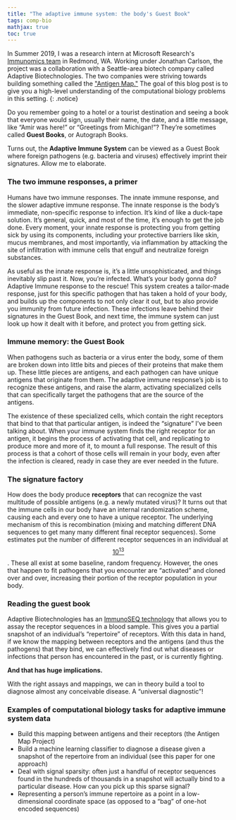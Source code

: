 ```yaml
---
title: "The adaptive immune system: the body's Guest Book"
tags: comp-bio
mathjax: true
toc: true
---
```


In Summer 2019, I was a research intern at Microsoft Research's [Immunomics team](https://www.microsoft.com/en-us/research/project/immunomics/) in Redmond, WA. Working under Jonathan Carlson, the project was a collaboration with a Seattle-area biotech company called Adaptive Biotechnologies. The two companies were striving towards building something called the ["Antigen Map."](https://www.adaptivebiotech.com/technology-partners/) The goal of this blog post is to give you a high-level understanding of the computational biology problems in this setting.
{: .notice}

Do you remember going to a hotel or a tourist destination and seeing a book that everyone would sign, usually their name, the date, and a little message, like “Amir was here!” or “Greetings from Michigan!”? They’re sometimes called **Guest Books**, or Autograph Books.

Turns out, the **Adaptive Immune System** can be viewed as a Guest Book where foreign pathogens (e.g. bacteria and viruses) effectively imprint their signatures. Allow me to elaborate.

### The two immune responses, a primer
Humans have two immune responses. The innate immune response, and the slower adaptive immune response. The innate response is the body’s immediate, non-specific response to infection. It’s kind of like a duck-tape solution. It’s general, quick, and most of the time, it’s enough to get the job done. Every moment, your innate response is protecting you from getting sick by using its components, including your protective barriers like skin, mucus membranes, and most importantly, via inflammation by attacking the site of infiltration with immune cells that engulf and neutralize foreign substances.

As useful as the innate response is, it’s a little unsophisticated, and things inevitably slip past it. Now, you’re infected. What’s your body gonna do? Adaptive Immune response to the rescue! This system creates a tailor-made response, just for this specific pathogen that has taken a hold of your body, and builds up the components to not only clear it out, but to also provide you immunity from future infection. These infections leave behind their signatures in the Guest Book, and next time, the immune system can just look up how it dealt with it before, and protect you from getting sick.

### Immune memory: the Guest Book
When pathogens such as bacteria or a virus enter the body, some of them are broken down into little bits and pieces of their proteins that make them up. These little pieces are antigens, and each pathogen can have unique antigens that originate from them. The adaptive immune response’s job is to recognize these antigens, and raise the alarm, activating specialized cells that can specifically target the pathogens that are the source of the antigens.

The existence of these specialized cells, which contain the right receptors that bind to that that particular antigen, is indeed the “signature” I’ve been talking about. When your immune system finds the right receptor for an antigen, it begins the process of activating that cell, and replicating to produce more and more of it, to mount a full response. The result of this process is that a cohort of those cells will remain in your body, even after the infection is cleared, ready in case they are ever needed in the future.

### The signature factory
How does the body produce **receptors** that can recognize the vast multitude of possible antigens (e.g. a newly mutated virus)? It turns out that the immune cells in our body have an internal randomization scheme, causing each and every one to have a unique receptor. The underlying mechanism of this is recombination (mixing and matching different DNA sequences to get many many different final receptor sequences). Some estimates put the number of different receptor sequences in an individual at [$$10^{13}$$](https://doi.org/10.1098/rstb.2014.0291). These all exist at some baseline, random frequency. However, the ones that happen to fit pathogens that you encounter are “activated” and cloned over and over, increasing their portion of the receptor population in your body. 

### Reading the guest book
Adaptive Biotechnologies has an [ImmunoSEQ technology](https://www.immunoseq.com) that allows you to assay the receptor sequences in a blood sample. This gives you a partial snapshot of an individual’s “repertoire” of receptors. With this data in hand, if we know the mapping between receptors and the antigens (and thus the pathogens) that they bind, we can effectively find out what diseases or infections that person has encountered in the past, or is currently fighting.

**And that has huge implications.**

With the right assays and mappings, we can in theory build a tool to diagnose almost any conceivable disease. A “universal diagnostic”!

### Examples of computational biology tasks for adaptive immune system data
- Build this mapping between antigens and their receptors (the Antigen Map Project)
- Build a machine learning classifier to diagnose a disease given a snapshot of the repertoire from an individual (see this paper for one approach)
- Deal with signal sparsity: often just a handful of receptor sequences found in the hundreds of thousands in a snapshot will actually bind to a particular disease. How can you pick up this sparse signal?
- Representing a person’s immune repertoire as a point in a low-dimensional coordinate space (as opposed to a “bag” of one-hot encoded sequences)
